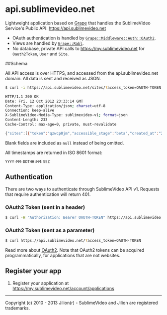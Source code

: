 # api.sublimevideo.net

Lightweight application based on [Grape](https://github.com/intridea/grape) that handles the SublimeVideo Service's Public API: https://api.sublimevideo.net

* OAuth authentication is handled by [`Grape::Middleware::Auth::OAuth2`](https://github.com/intridea/grape/blob/master/lib/grape/middleware/auth/oauth2.rb).
* Views are handled by [`Grape::Rabl`](https://github.com/LTe/grape-rabl).
* No database, private API calls to https://my.sublimevideo.net for `Oauth2Token`, `User` and `Site`.

##Schema

All API access is over HTTPS, and accessed from the api.sublimevideo.net domain. All data is sent and received as JSON.

```bash
$ curl -i https://api.sublimevideo.net/sites/?access_token=OAUTH-TOKEN

HTTP/1.1 200 OK
Date: Fri, 12 Oct 2012 23:33:14 GMT
Content-Type: application/json; charset=utf-8
Connection: keep-alive
X-SublimeVideo-Media-Type: sublimevideo-v1; format=json
Content-Length: 233
Cache-Control: max-age=0, private, must-revalidate

{"sites":[{"token":"qzwcp0jm","accessible_stage":"beta","created_at":"2013-04-23T16:24:43Z","main_domain":"yourdomain.com","extra_domains":[],"dev_domains":["127.0.0.1","localhost"],"staging_domains":[],"wildcard":false,"path":""}]}
```
Blank fields are included as `null` instead of being omitted.

All timestamps are returned in ISO 8601 format:

`YYYY-MM-DDTHH:MM:SSZ`

## Authentication

There are two ways to authenticate through SublimeVideo API v1. Requests that require authentication will return 401.

### OAuth2 Token (sent in a header)

```bash
$ curl -H "Authorization: Bearer OAUTH-TOKEN" https://api.sublimevideo.net
```

### OAuth2 Token (sent as a parameter)

```bash
$ curl https://api.sublimevideo.net/?access_token=OAUTH-TOKEN
```

Read more about [OAuth2](OAUTH.md). Note that OAuth2 tokens can be acquired programmatically, for applications that are not websites.

## Register your app

1. Register your application at https://my.sublimevideo.net/account/applications

------------

Copyright (c) 2010 - 2013 Jilion(r) - SublimeVideo and Jilion are registered trademarks.
